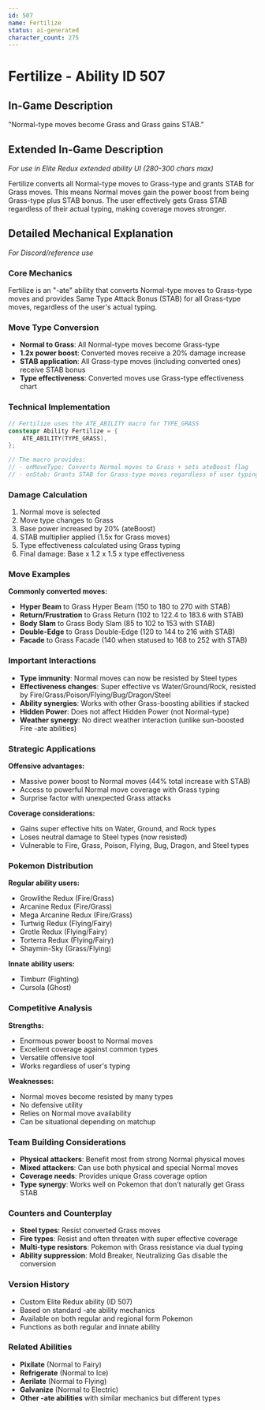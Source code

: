 ```yaml
---
id: 507
name: Fertilize
status: ai-generated
character_count: 275
---
```


# Fertilize - Ability ID 507

## In-Game Description
"Normal-type moves become Grass and Grass gains STAB."

## Extended In-Game Description
*For use in Elite Redux extended ability UI (280-300 chars max)*

Fertilize converts all Normal-type moves to Grass-type and grants STAB for Grass moves. This means Normal moves gain the power boost from being Grass-type plus STAB bonus. The user effectively gets Grass STAB regardless of their actual typing, making coverage moves stronger.

## Detailed Mechanical Explanation
*For Discord/reference use*

### Core Mechanics
Fertilize is an "-ate" ability that converts Normal-type moves to Grass-type moves and provides Same Type Attack Bonus (STAB) for all Grass-type moves, regardless of the user's actual typing.

### Move Type Conversion
- **Normal to Grass**: All Normal-type moves become Grass-type
- **1.2x power boost**: Converted moves receive a 20% damage increase
- **STAB application**: All Grass-type moves (including converted ones) receive STAB bonus
- **Type effectiveness**: Converted moves use Grass-type effectiveness chart

### Technical Implementation
```c
// Fertilize uses the ATE_ABILITY macro for TYPE_GRASS
constexpr Ability Fertilize = {
    ATE_ABILITY(TYPE_GRASS),
};

// The macro provides:
// - onMoveType: Converts Normal moves to Grass + sets ateBoost flag
// - onStab: Grants STAB for Grass-type moves regardless of user typing
```

### Damage Calculation
1. Normal move is selected
2. Move type changes to Grass
3. Base power increased by 20% (ateBoost)
4. STAB multiplier applied (1.5x for Grass moves)
5. Type effectiveness calculated using Grass typing
6. Final damage: Base x 1.2 x 1.5 x type effectiveness

### Move Examples
**Commonly converted moves:**
- **Hyper Beam** to Grass Hyper Beam (150 to 180 to 270 with STAB)
- **Return/Frustration** to Grass Return (102 to 122.4 to 183.6 with STAB)
- **Body Slam** to Grass Body Slam (85 to 102 to 153 with STAB)
- **Double-Edge** to Grass Double-Edge (120 to 144 to 216 with STAB)
- **Facade** to Grass Facade (140 when statused to 168 to 252 with STAB)

### Important Interactions
- **Type immunity**: Normal moves can now be resisted by Steel types
- **Effectiveness changes**: Super effective vs Water/Ground/Rock, resisted by Fire/Grass/Poison/Flying/Bug/Dragon/Steel
- **Ability synergies**: Works with other Grass-boosting abilities if stacked
- **Hidden Power**: Does not affect Hidden Power (not Normal-type)
- **Weather synergy**: No direct weather interaction (unlike sun-boosted Fire -ate abilities)

### Strategic Applications
**Offensive advantages:**
- Massive power boost to Normal moves (44% total increase with STAB)
- Access to powerful Normal move coverage with Grass typing
- Surprise factor with unexpected Grass attacks

**Coverage considerations:**
- Gains super effective hits on Water, Ground, and Rock types
- Loses neutral damage to Steel types (now resisted)
- Vulnerable to Fire, Grass, Poison, Flying, Bug, Dragon, and Steel types

### Pokemon Distribution
**Regular ability users:**
- Growlithe Redux (Fire/Grass)
- Arcanine Redux (Fire/Grass) 
- Mega Arcanine Redux (Fire/Grass)
- Turtwig Redux (Flying/Fairy)
- Grotle Redux (Flying/Fairy)
- Torterra Redux (Flying/Fairy)
- Shaymin-Sky (Grass/Flying)

**Innate ability users:**
- Timburr (Fighting)
- Cursola (Ghost)

### Competitive Analysis
**Strengths:**
- Enormous power boost to Normal moves
- Excellent coverage against common types
- Versatile offensive tool
- Works regardless of user's typing

**Weaknesses:**
- Normal moves become resisted by many types
- No defensive utility
- Relies on Normal move availability
- Can be situational depending on matchup

### Team Building Considerations
- **Physical attackers**: Benefit most from strong Normal physical moves
- **Mixed attackers**: Can use both physical and special Normal moves
- **Coverage needs**: Provides unique Grass coverage option
- **Type synergy**: Works well on Pokemon that don't naturally get Grass STAB

### Counters and Counterplay
- **Steel types**: Resist converted Grass moves
- **Fire types**: Resist and often threaten with super effective coverage
- **Multi-type resistors**: Pokemon with Grass resistance via dual typing
- **Ability suppression**: Mold Breaker, Neutralizing Gas disable the conversion

### Version History
- Custom Elite Redux ability (ID 507)
- Based on standard -ate ability mechanics
- Available on both regular and regional form Pokemon
- Functions as both regular and innate ability

### Related Abilities
- **Pixilate** (Normal to Fairy)
- **Refrigerate** (Normal to Ice)  
- **Aerilate** (Normal to Flying)
- **Galvanize** (Normal to Electric)
- **Other -ate abilities** with similar mechanics but different types